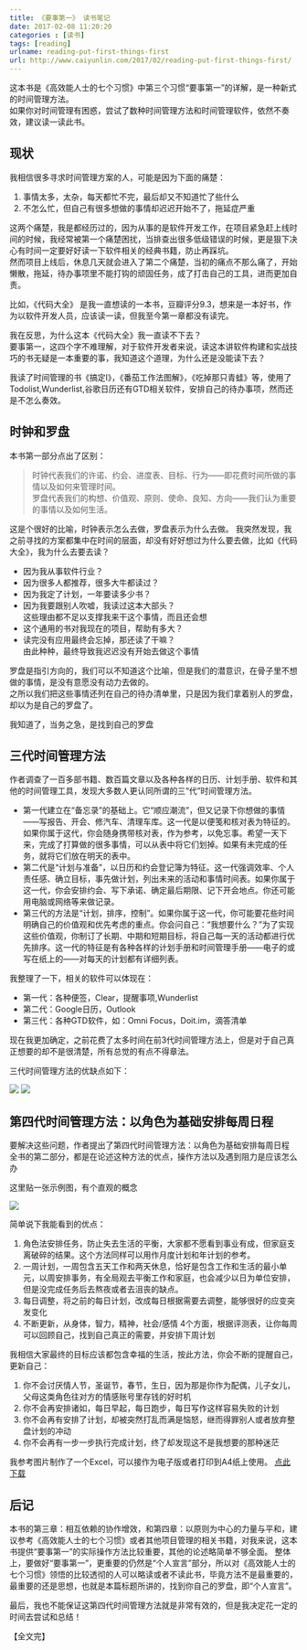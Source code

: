 ```yaml
---
title: 《要事第一》 读书笔记
date: 2017-02-08 11:20:20  
categories : [读书]  
tags: [reading]  
urlname: reading-put-first-things-first  
url: http://www.caiyunlin.com/2017/02/reading-put-first-things-first/  
---
```


这本书是《高效能人士的七个习惯》中第三个习惯“要事第一”的详解，是一种新式的时间管理方法。   
如果你对时间管理有困惑，尝试了数种时间管理方法和时间管理软件，依然不奏效，建议读一读此书。  

## 现状
我相信很多寻求时间管理方案的人，可能是因为下面的痛楚：
1. 事情太多，太杂，每天都忙不完，最后却又不知道忙了些什么
2. 不怎么忙，但自己有很多想做的事情却迟迟开始不了，拖延症严重

这两个痛楚，我是都经历过的，因为从事的是软件开发工作，在项目紧急赶上线时间的时候，我经常被第一个痛楚困扰，当排查出很多低级错误的时候，更是狠下决心有时间一定要好好读一下软件相关的经典书籍，防止再踩坑。   
然而项目上线后，休息几天就会进入了第二个痛楚，当初的痛点不那么痛了，开始懒散，拖延，待办事项里不能打钩的顽固任务，成了打击自己的工具，进而更加自责。  

比如，《代码大全》 是我一直想读的一本书，豆瓣评分9.3，想来是一本好书，作为以软件开发人员，应该读一读，但我至今第一章都没有读完。  

我在反思，为什么这本《代码大全》我一直读不下去？     
要事第一，这四个字不难理解，对于软件开发者来说，读这本讲软件构建和实战技巧的书无疑是一本重要的事，我知道这个道理，为什么还是没能读下去？   

我读了时间管理的书《搞定I》，《番茄工作法图解》，《吃掉那只青蛙》等，使用了Todolist,Wunderlist,谷歌日历还有GTD相关软件，安排自己的待办事项，然而还是不怎么奏效。  

## 时钟和罗盘
本书第一部分点出了区别：
> 时钟代表我们的许诺、约会、进度表、目标、行为——即花费时间所做的事情以及如何来管理时间。   
> 罗盘代表我们的构想、价值观、原则、使命、良知、方向——我们认为重要的事情以及如何生活。

这是个很好的比喻，时钟表示怎么去做，罗盘表示为什么去做。
我突然发现，我之前寻找的方案都集中在时间的层面，却没有好好想过为什么要去做，比如《代码大全》，我为什么去要去读？
- 因为我从事软件行业？
- 因为很多人都推荐，很多大牛都读过？
- 因为我定了计划，一年要读多少书？
- 因为我要跟别人吹嘘，我读过这本大部头？    
这些理由都不足以支撑我来干这个事情，而且还会想    
- 这个通用的书对我现在的项目，帮助有多大？
- 读完没有应用最终会忘掉，那还读了干嘛？    
由此种种，最终导致我迟迟没有开始去做这个事情   

罗盘是指引方向的，我们可以不知道这个比喻，但是我们的潜意识，在骨子里不想做的事情，是没有意愿没有动力去做的。    
之所以我们把这些事情还列在自己的待办清单里，只是因为我们拿着别人的罗盘，却以为是自己的罗盘了。    

我知道了，当务之急，是找到自己的罗盘

## 三代时间管理方法
作者调查了一百多部书籍、数百篇文章以及各种各样的日历、计划手册、软件和其他的时间管理工具，发现大多数人更认同所谓的三“代”时间管理方法。  

- 第一代建立在“备忘录”的基础上。它“顺应潮流”，但又记录下你想做的事情——写报告、开会、修汽车、清理车库。这一代是以便笺和核对表为特征的。如果你属于这代，你会随身携带核对表，作为参考，以免忘事。希望一天下来，完成了打算做的很多事情，可以从表中将它们划掉。如果有未完成的任务，就将它们放在明天的表中。
- 第二代是“计划与准备”，以日历和约会登记簿为特征。这一代强调效率、个人责任感、确立目标，事先做计划，列出未来的活动和事情时间表。如果你属于这一代，你会安排约会、写下承诺、确定最后期限、记下开会地点。你还可能用电脑或网络等来做记录。
- 第三代的方法是“计划，排序，控制”。如果你属于这一代，你可能要花些时间明确自己的价值观和优先考虑的重点。你会问自己：“我想要什么？”为了实现这些价值观，你制订了长期、中期和短期目标，将自己每一天的活动都进行优先排序。这一代的特征是有各种各样的计划手册和时间管理手册——电子的或写在纸上的——对每天的计划都有详细列表。

我整理了一下，相关的软件可以体现在：
- 第一代：各种便签，Clear，提醒事项,Wunderlist
- 第二代：Google日历，Outlook
- 第三代：各种GTD软件，如：Omni Focus，Doit.im，滴答清单

现在我更加确定，之前花费了太多时间在前3代时间管理方法上，但是对于自己真正想要的却不是很清楚，所有总觉的有点不得章法。 

三代时间管理方法的优缺点如下：

<img src="http://images.caiyunlin.com/plan-01.png" />

<img src="http://images.caiyunlin.com/plan-02.png" />


## 第四代时间管理方法：以角色为基础安排每周日程
要解决这些问题，作者提出了第四代时间管理方法：以角色为基础安排每周日程   
全书的第二部分，都是在论述这种方法的优点，操作方法以及遇到阻力是应该怎么办    

这里贴一张示例图，有个直观的概念

<img src="http://images.caiyunlin.com/role-based-weekly-plan.png" />

简单说下我能看到的优点：

1. 角色法安排任务，防止失去生活的平衡，大家都不愿看到事业有成，但家庭支离破碎的结果。这个方法同样可以用作月度计划和年计划的参考。
1. 一周计划，一周包含五天工作和两天休息，恰好是包含工作和生活的最小单元，以周安排事务，有全局观去平衡工作和家庭，也会减少以日为单位安排，但是没完成任务后去熬夜或者去沮丧的缺点。
1. 每日调整，将之前的每日计划，改成每日根据需要去调整，能够很好的应变突发变化
1. 不断更新，从身体，智力，精神，社会/感情 4个方面，根据评测表，让你每周可以回顾自己，找到自己真正的需要，并安排下周计划

我相信大家最终的目标应该都包含幸福的生活，按此方法，你会不断的提醒自己，更新自己：
1. 你不会讨厌情人节，圣诞节，春节，生日，因为那是你作为配偶，儿子女儿，父母这类角色往对方的情感账号里存钱的好时机
1. 你不会再安排诸如，每日早起，每日跑步，每日写作这样容易失败的计划
1. 你不会再有安排了计划，却被突然打乱而满是恼怒，继而得罪别人或者放弃整盘计划的冲动
1. 你不会再有一步一步执行完成计划，终了却发现这不是我想要的那种迷茫

我参考图片制作了一个Excel，可以接作为电子版或者打印到A4纸上使用。
[点此下载](http://images.caiyunlin.com/weekly-plan.zip)

## 后记
本书的第三章：相互依赖的协作增效，和第四章：以原则为中心的力量与平和，建议参考《高效能人士的七个习惯》或者其他项目管理的相关书籍，对我来说，这本书提供“要事第一”的实际操作方法比较重要，其他的论述略简单不够全面。
整体上，要做好“要事第一”，更重要的仍然是“个人宣言”部分，所以对《高效能人士的七个习惯》领悟的比较透彻的人可以略读或者不读此书，毕竟方法不是最重要的，最重要的还是思想，也就是本篇标题所讲的，找到你自己的罗盘，即“个人宣言”。  

最后，我也不能保证这第四代时间管理方法就是非常有效的，但是我决定花一定的时间去尝试和总结！

【全文完】